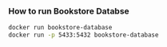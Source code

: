 ### How to run Bookstore Databse
```bash
docker run bookstore-database
docker run -p 5433:5432 bookstore-database
```
